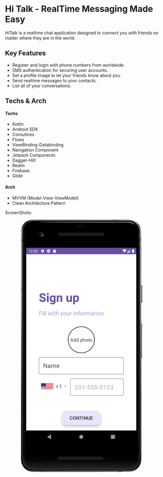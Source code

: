 # Hi Talk - RealTime Messaging Made Easy

HiTalk is a realtime chat application designed to connect you with friends no matter where they are in the world.


## Key Features

- Register and login with phone numbers from worldwide.
- SMS authentication for securing user accounts.
- Set a profile image to let your friends know about you.
- Send realtime messages to your contacts.
- List all of your conversations.

## Techs & Arch
#### Techs
- Kotlin
- Android SDK
- Coroutines
- Flows
- ViewBinding-Databinding
- Navigation Component
- Jetpack Components
- Dagger-Hilt
- Realm
- Firebase
- Glide

#### Arch
- MVVM (Model-View-ViewModel)
- Clean Architecture Pattern

ScreenShots:
<p align="center">
<img src="ss/signup.png" width="400" >
</p>

